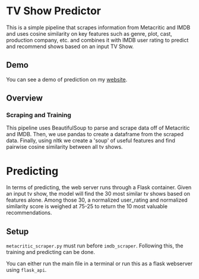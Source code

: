 # TV Show Predictor

This is a simple pipeline that scrapes information from Metacritic and IMDB and uses cosine similarity on key features such as genre, plot, cast, production company, etc. and combines it with IMDB user rating to predict and recommend shows based on an input TV Show.

## Demo

You can see a demo of prediction on my [website](http://itsjafer.com/#/show-predictor).

## Overview

### Scraping and Training

This pipeline uses BeautifulSoup to parse and scrape data off of Metacritic and IMDB. Then, we use pandas to create a dataframe from the scraped data. Finally, using nltk we create a 'soup' of useful features and find pairwise cosine similarity between all tv shows.

# Predicting

In terms of predicting, the web server runs through a Flask container. Given an input tv show, the model will find the 30 most similar tv shows based on features alone. Among those 30, a normalized user_rating and normalized similarity score is weighed at 75-25 to return the 10 most valuable recommendations.

## Setup

`metacritic_scraper.py` must run before `imdb_scraper`. Following this, the training and predicting can be done.

You can either run the main file in a terminal or run this as a flask webserver using `flask_api`.


